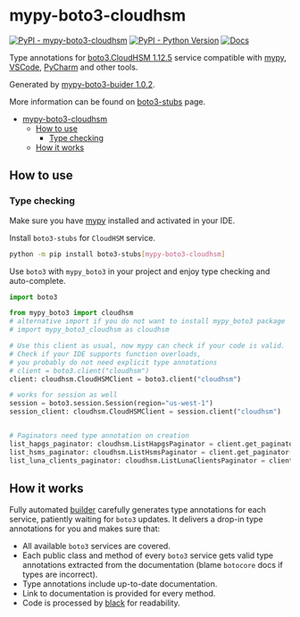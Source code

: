 # mypy-boto3-cloudhsm

[![PyPI - mypy-boto3-cloudhsm](https://img.shields.io/pypi/v/mypy-boto3-cloudhsm.svg?color=blue)](https://pypi.org/project/mypy-boto3-cloudhsm)
[![PyPI - Python Version](https://img.shields.io/pypi/pyversions/mypy-boto3-cloudhsm.svg?color=blue)](https://pypi.org/project/mypy-boto3-cloudhsm)
[![Docs](https://img.shields.io/readthedocs/mypy-boto3-builder.svg?color=blue)](https://mypy-boto3-builder.readthedocs.io/)

Type annotations for
[boto3.CloudHSM 1.12.5](https://boto3.amazonaws.com/v1/documentation/api/1.12.5/reference/services/cloudhsm.html#CloudHSM) service
compatible with [mypy](https://github.com/python/mypy), [VSCode](https://code.visualstudio.com/),
[PyCharm](https://www.jetbrains.com/pycharm/) and other tools.

Generated by [mypy-boto3-buider 1.0.2](https://github.com/vemel/mypy_boto3_builder).

More information can be found on [boto3-stubs](https://pypi.org/project/boto3-stubs/) page.

- [mypy-boto3-cloudhsm](#mypy-boto3-cloudhsm)
  - [How to use](#how-to-use)
    - [Type checking](#type-checking)
  - [How it works](#how-it-works)

## How to use

### Type checking

Make sure you have [mypy](https://github.com/python/mypy) installed and activated in your IDE.

Install `boto3-stubs` for `CloudHSM` service.

```bash
python -m pip install boto3-stubs[mypy-boto3-cloudhsm]
```

Use `boto3` with `mypy_boto3` in your project and enjoy type checking and auto-complete.

```python
import boto3

from mypy_boto3 import cloudhsm
# alternative import if you do not want to install mypy_boto3 package
# import mypy_boto3_cloudhsm as cloudhsm

# Use this client as usual, now mypy can check if your code is valid.
# Check if your IDE supports function overloads,
# you probably do not need explicit type annotations
# client = boto3.client("cloudhsm")
client: cloudhsm.CloudHSMClient = boto3.client("cloudhsm")

# works for session as well
session = boto3.session.Session(region="us-west-1")
session_client: cloudhsm.CloudHSMClient = session.client("cloudhsm")


# Paginators need type annotation on creation
list_hapgs_paginator: cloudhsm.ListHapgsPaginator = client.get_paginator("list_hapgs")
list_hsms_paginator: cloudhsm.ListHsmsPaginator = client.get_paginator("list_hsms")
list_luna_clients_paginator: cloudhsm.ListLunaClientsPaginator = client.get_paginator("list_luna_clients")
```

## How it works

Fully automated [builder](https://github.com/vemel/mypy_boto3_builder) carefully generates
type annotations for each service, patiently waiting for `boto3` updates. It delivers
a drop-in type annotations for you and makes sure that:

- All available `boto3` services are covered.
- Each public class and method of every `boto3` service gets valid type annotations
  extracted from the documentation (blame `botocore` docs if types are incorrect).
- Type annotations include up-to-date documentation.
- Link to documentation is provided for every method.
- Code is processed by [black](https://github.com/psf/black) for readability.